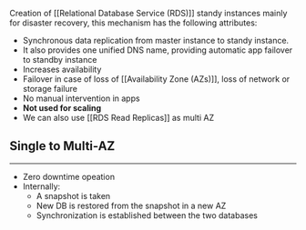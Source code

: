 Creation of [[Relational Database Service (RDS)]] standy instances mainly for disaster recovery, this mechanism has the following attributes:
- Synchronous data replication from master instance to standy instance.
- It also provides one unified DNS name, providing automatic app failover to standby instance
- Increases availability
- Failover in case of loss of [[Availability Zone (AZs)]], loss of network or storage failure
- No manual intervention in apps
- __Not used for scaling__
- We can also use [[RDS Read Replicas]] as multi AZ

## Single to Multi-AZ
---
- Zero downtime opeation
- Internally:
	- A snapshot is taken
	- New DB is restored from the snapshot in a new AZ
	- Synchronization is established between the two databases
